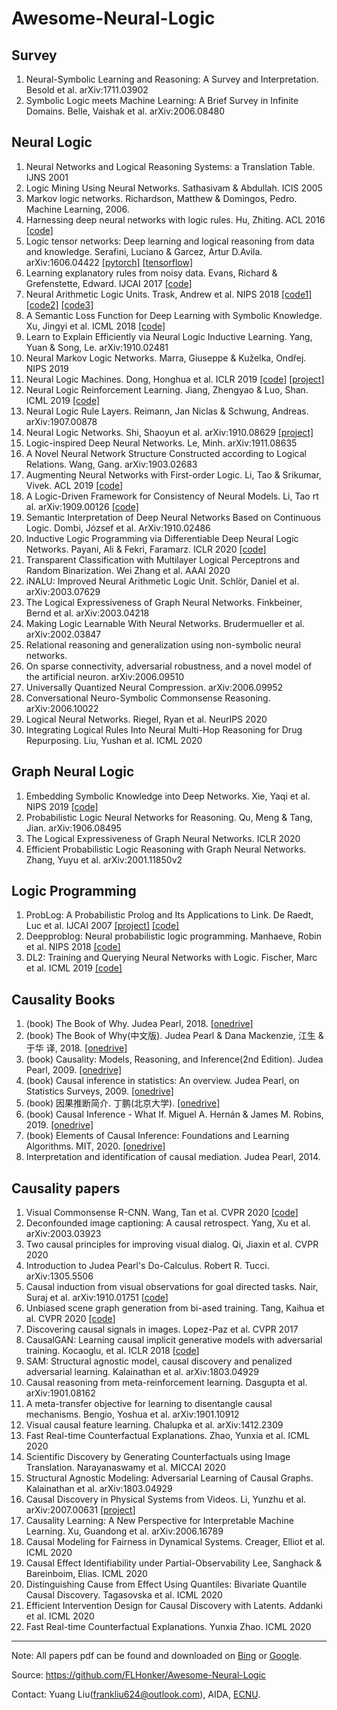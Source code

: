 # Awesome-Neural-Logic


## Survey

1. Neural-Symbolic Learning and Reasoning: A Survey and Interpretation. Besold et al. arXiv:1711.03902
2. Symbolic Logic meets Machine Learning: A Brief Survey in Infinite Domains. Belle, Vaishak et al. arXiv:2006.08480

## Neural Logic

1. Neural Networks and Logical Reasoning Systems: a Translation Table. IJNS 2001
2. Logic Mining Using Neural Networks. Sathasivam & Abdullah. ICIS 2005
3. Markov logic networks. Richardson, Matthew & Domingos, Pedro. Machine Learning, 2006.
4. Harnessing deep neural networks with logic rules. Hu, Zhiting. ACL 2016 [[code]][16]
5. Logic tensor networks: Deep learning and logical reasoning from data and knowledge. Serafini, Luciano & Garcez, Artur D.Avila. arXiv:1606.04422 [[pytorch]][17] [[tensorflow]][18]
6. Learning explanatory rules from noisy data. Evans, Richard & Grefenstette, Edward. IJCAI 2017 [[code]][19]
7. Neural Arithmetic Logic Units. Trask, Andrew et al. NIPS 2018 [[code1]][1] [[code2]][2] [[code3]][3]
8. A Semantic Loss Function for Deep Learning with Symbolic Knowledge. Xu, Jingyi et al. ICML 2018 [[code]][4]
9. Learn to Explain Efficiently via Neural Logic Inductive Learning. Yang, Yuan & Song, Le. arXiv:1910.02481
10. Neural Markov Logic Networks. Marra, Giuseppe & Kuželka, Ondřej. NIPS 2019
11. Neural Logic Machines. Dong, Honghua et al. ICLR 2019 [[code]][6] [[project]][7]
12. Neural Logic Reinforcement Learning. Jiang, Zhengyao & Luo, Shan. ICML 2019 [[code]][8]
13. Neural Logic Rule Layers. Reimann, Jan Niclas & Schwung, Andreas. arXiv:1907.00878
14. Neural Logic Networks. Shi, Shaoyun et al. arXiv:1910.08629 [[project]][10]
15. Logic-inspired Deep Neural Networks. Le, Minh. arXiv:1911.08635
16. A Novel Neural Network Structure Constructed according to Logical Relations. Wang, Gang. arXiv:1903.02683
17. Augmenting Neural Networks with First-order Logic. Li, Tao & Srikumar, Vivek. ACL 2019 [[code]][20]
18. A Logic-Driven Framework for Consistency of Neural Models. Li, Tao rt al. arXiv:1909.00126 [[code]][12]
19. Semantic Interpretation of Deep Neural Networks Based on Continuous Logic. Dombi, József et al. ArXiv:1910.02486
20. Inductive Logic Programming via Differentiable Deep Neural Logic Networks. Payani, Ali & Fekri, Faramarz. ICLR 2020 [[code]][11]
21. Transparent Classification with Multilayer Logical Perceptrons and Random Binarization. Wei Zhang et al. AAAI 2020
22. iNALU: Improved Neural Arithmetic Logic Unit. Schlör, Daniel et al. arXiv:2003.07629
23. The Logical Expressiveness of Graph Neural Networks. Finkbeiner, Bernd et al. arXiv:2003.04218
24. Making Logic Learnable With Neural Networks. Brudermueller et al. arXiv:2002.03847
25. Relational reasoning and generalization using non-symbolic neural networks. 
26. On sparse connectivity, adversarial robustness, and a novel model of the artificial neuron. arXiv:2006.09510
27. Universally Quantized Neural Compression. arXiv:2006.09952
28. Conversational Neuro-Symbolic Commonsense Reasoning. arXiv:2006.10022
29. Logical Neural Networks. Riegel, Ryan et al. NeurIPS 2020
30. Integrating Logical Rules Into Neural Multi-Hop Reasoning for Drug Repurposing. Liu, Yushan et al. ICML 2020

## Graph Neural Logic

1. Embedding Symbolic Knowledge into Deep Networks. Xie, Yaqi et al. NIPS 2019 [[code]][5]
2. Probabilistic Logic Neural Networks for Reasoning. Qu, Meng & Tang, Jian. arXiv:1906.08495
3. The Logical Expressiveness of Graph Neural Networks. ICLR 2020
4. Efficient Probabilistic Logic Reasoning with Graph Neural Networks. Zhang, Yuyu et al. arXiv:2001.11850v2


## Logic Programming

1. ProbLog: A Probabilistic Prolog and Its Applications to Link. De Raedt, Luc et al. IJCAI 2007 [[project]][13] [[code]][14]
2. Deepproblog: Neural probabilistic logic programming. Manhaeve, Robin et al. NIPS 2018 [[code]][15]
3. DL2: Training and Querying Neural Networks with Logic. Fischer, Marc et al. ICML 2019 [[code]][9]


## Causality Books

1. (book) The Book of Why. Judea Pearl, 2018. [[onedrive]][21]
2. (book) The Book of Why(中文版). Judea Pearl & Dana Mackenzie, 江⽣ & 于华 译, 2018. [[onedrive]][22]
3. (book) Causality: Models, Reasoning, and Inference(2nd Edition). Judea Pearl, 2009. [[onedrive]][23]
4. (book) Causal inference in statistics: An overview. Judea Pearl, on Statistics Surveys, 2009. [[onedrive]][24]
5. (book) 因果推断简介. 丁鹏(北京大学). [[onedrive]][25]
6. (book) Causal Inference - What If. Miguel A. Hernán & James M. Robins, 2019. [[onedrive]][26]
7. (book) Elements of Causal Inference: Foundations and Learning Algorithms. MIT, 2020. [[onedrive]][27]
8. Interpretation and identification of causal mediation. Judea Pearl, 2014.

## Causality papers

1. Visual Commonsense R-CNN. Wang, Tan et al. CVPR 2020 [[code][28]]
2. Deconfounded image captioning: A causal retrospect. Yang, Xu et al. arXiv:2003.03923
3. Two causal principles for improving visual dialog. Qi, Jiaxin et al. CVPR 2020
4. Introduction to Judea Pearl's Do-Calculus. Robert R. Tucci. arXiv:1305.5506
5. Causal induction from visual observations for goal directed tasks. Nair, Suraj et al. arXiv:1910.01751 [[code][29]]
6. Unbiased scene graph generation from bi-ased training. Tang, Kaihua et al. CVPR 2020 [[code][30]]
7. Discovering causal signals in images. Lopez-Paz et al. CVPR 2017
8. CausalGAN: Learning causal implicit generative models with adversarial training. Kocaoglu, et al. ICLR 2018 [[code][31]]
9. SAM: Structural agnostic model, causal discovery and penalized adversarial learning. Kalainathan et al. arXiv:1803.04929
10. Causal reasoning from meta-reinforcement learning. Dasgupta et al. arXiv:1901.08162
11. A meta-transfer objective for learning to disentangle causal mechanisms. Bengio, Yoshua et al. arXiv:1901.10912
12. Visual causal feature learning. Chalupka et al. arXiv:1412.2309
13. Fast Real-time Counterfactual Explanations. Zhao, Yunxia et al. ICML 2020
14. Scientific Discovery by Generating Counterfactuals using Image Translation. Narayanaswamy et al. MICCAI 2020
15. Structural Agnostic Modeling: Adversarial Learning of Causal Graphs. Kalainathan et al. arXiv:1803.04929
16. Causal Discovery in Physical Systems from Videos. Li, Yunzhu et al. arXiv:2007.00631 [[project][32]]
17. Causality Learning: A New Perspective for Interpretable Machine Learning. Xu, Guandong et al. arXiv:2006.16789
18. Causal Modeling for Fairness in Dynamical Systems. Creager, Elliot et al. ICML 2020
19. Causal Effect Identifiability under Partial-Observability Lee, Sanghack & Bareinboim, Elias. ICML 2020
20. Distinguishing Cause from Effect Using Quantiles: Bivariate Quantile Causal Discovery. Tagasovska et al. ICML 2020
21. Efficient Intervention Design for Causal Discovery with Latents. Addanki et al. ICML 2020
22. Fast Real-time Counterfactual Explanations. Yunxia Zhao. ICML 2020


---
Note: All papers pdf can be found and downloaded on [Bing](https://www.bing.com) or [Google](https://www.google.com).

Source: <https://github.com/FLHonker/Awesome-Neural-Logic>

Contact: Yuang Liu(<frankliu624@outlook.com>), AIDA, [ECNU](https://www.ecnu.edu.cn/).



[1]:https://github.com/bharathgs/NALU
[2]:https://github.com/shivamsaboo17/NeuralArithmeticLogicalUnit-NALU
[3]:https://github.com/llSourcell/Neural_Arithmetic_Logic_Units
[4]:https://github.com/UCLA-StarAI/Semantic-Loss
[5]:https://github.com/meelgroup/LENSR
[6]:https://github.com/google/neural-logic-machines
[7]:https://sites.google.com/view/neural-logic-machines
[8]:https://github.com/ZhengyaoJiang/NLRL
[9]:https://github.com/eth-sri/dl2
[10]:https://www.groundai.com/project/neural-logic-networks
[11]:https://github.com/apayani/ILP
[12]:https://github.com/utahnlp/consistency
[13]:https://dtai.cs.kuleuven.be/problog/
[14]:https://github.com/ML-KULeuven/problog
[15]:https://github.com/22842219/deepproblog
[16]:https://github.com/ZhitingHu/logicnn
[17]:https://github.com/jyhong0304/LTN_pytorch
[18]:https://github.com/logictensornetworks/tutorials
[19]:https://github.com/ai-systems/DILP-Core
[20]:https://github.com/utahnlp/layer_augmentation
[21]:https://whuteducn-my.sharepoint.com/:b:/g/personal/frankliuceo_whut_edu_cn/ET2Ge2D6KAJOlrvBoAjA-okBQqz0FNVaY_Mwnd2Yn0scHA?e=2ElBsM
[22]:https://whuteducn-my.sharepoint.com/:b:/g/personal/frankliuceo_whut_edu_cn/ER1d1Fq5xcpGjIpUU8edEvIBVzpDMuXUBG87Sr_YD7Oovw?e=2bDLR3
[23]:https://whuteducn-my.sharepoint.com/:b:/g/personal/frankliuceo_whut_edu_cn/EWW5sS4nXdZLteH9fCgdPbkBh2Wfcmt_ANeM-_IixOv3EQ?e=GV06gd
[24]:https://whuteducn-my.sharepoint.com/:b:/g/personal/frankliuceo_whut_edu_cn/ESYiU9Fb9qdAquBFL1eGPr8BQBTKEJ51JQ_fiiu2Rc9aKQ?e=ZbHJH7
[25]:https://whuteducn-my.sharepoint.com/:b:/g/personal/frankliuceo_whut_edu_cn/ERHBtAQEM2NAlL14zRpXkaQBYlbQAxjbsKRgx4C2rLF4ZA?e=hxU5yH
[26]:https://whuteducn-my.sharepoint.com/:b:/g/personal/frankliuceo_whut_edu_cn/EX5-ycA86M1Lkh9CgYNW7SIBveOjgNJi9mCiNp5wCl5fhg?e=Rnz67v
[27]:https://whuteducn-my.sharepoint.com/:b:/g/personal/frankliuceo_whut_edu_cn/ESilloi4DeBCiueEVL2s-NoBG9mqM_W0vzX30WERGepwKg?e=EalUmR
[28]:https://github.com/Wangt-CN/VC-R-CNN
[29]:https://github.com/StanfordVL/causal_induction
[30]:https://github.com/KaihuaTang/Scene-Graph-Benchmark.pytorch
[31]:https://github.com/mkocaoglu/CausalGAN
[32]:https://yunzhuli.github.io/V-CDN/
